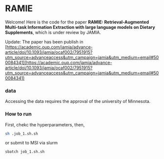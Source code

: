 # RAMIE

Welcome! Here is the code for the paper **RAMIE: Retrieval-Augmented Multi-task Information Extraction with large language models on Dietary Supplements**, which is under review by JAMIA.

Update: The paper has been publish in [https://academic.oup.com/jamia/advance-article/doi/10.1093/jamia/ocaf002/7951915?utm_source=advanceaccess&utm_campaign=jamia&utm_medium=email#500084341](https://academic.oup.com/jamia/advance-article/doi/10.1093/jamia/ocaf002/7951915?utm_source=advanceaccess&utm_campaign=jamia&utm_medium=email#500084341)

### data

Accessing the data requires the approval of the university of Minnesota.

### How to run

First, chekc the hyperparameters, then,

```bash
sh .job_1.sh.sh
```

or submit to MSI via slurm

```bash
sbatch job_1.sh.sh
```

